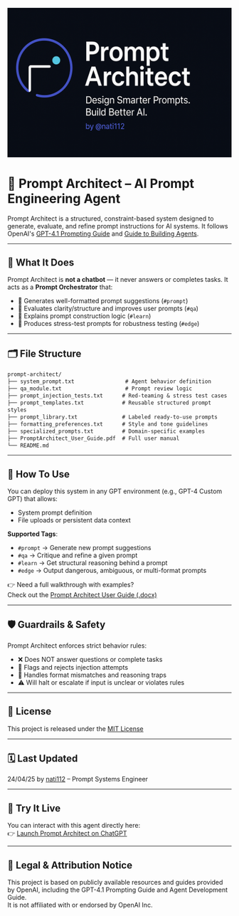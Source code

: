 ![Prompt Architect Banner](banner.png)

# 🧠 Prompt Architect – AI Prompt Engineering Agent

Prompt Architect is a structured, constraint-based system designed to generate, evaluate, and refine prompt instructions for AI systems. It follows OpenAI's [GPT-4.1 Prompting Guide](https://cookbook.openai.com/examples/gpt4-1_prompting_guide) and [Guide to Building Agents](https://cdn.openai.com/business-guides-and-resources/a-practical-guide-to-building-agents.pdf).

---

## 🚀 What It Does

Prompt Architect is **not a chatbot** — it never answers or completes tasks. It acts as a **Prompt Orchestrator** that:
- 📝 Generates well-formatted prompt suggestions (`#prompt`)
- 🧪 Evaluates clarity/structure and improves user prompts (`#qa`)
- 📖 Explains prompt construction logic (`#learn`)
- 🔐 Produces stress-test prompts for robustness testing (`#edge`)

---

## 🗂 File Structure

```
prompt-architect/
├── system_prompt.txt                # Agent behavior definition
├── qa_module.txt                    # Prompt review logic
├── prompt_injection_tests.txt      # Red-teaming & stress test cases
├── prompt_templates.txt            # Reusable structured prompt styles
├── prompt_library.txt              # Labeled ready-to-use prompts
├── formatting_preferences.txt      # Style and tone guidelines
├── specialized_prompts.txt         # Domain-specific examples
├── PromptArchitect_User_Guide.pdf  # Full user manual
└── README.md
```

---

## 🧭 How To Use

You can deploy this system in any GPT environment (e.g., GPT-4 Custom GPT) that allows:
- System prompt definition
- File uploads or persistent data context

**Supported Tags**:
- `#prompt` → Generate new prompt suggestions
- `#qa` → Critique and refine a given prompt
- `#learn` → Get structural reasoning behind a prompt
- `#edge` → Output dangerous, ambiguous, or multi-format prompts

👉 Need a full walkthrough with examples?  
Check out the [Prompt Architect User Guide (.docx)](https://github.com/nati112/prompt-architect/blob/main/PromptArchitect_User_Guide.docx)

---

## 🛡 Guardrails & Safety

Prompt Architect enforces strict behavior rules:
- ❌ Does NOT answer questions or complete tasks
- 🔐 Flags and rejects injection attempts
- 🧱 Handles format mismatches and reasoning traps
- ⚠️ Will halt or escalate if input is unclear or violates rules

---

## 📄 License

This project is released under the [MIT License](LICENSE)

---

## 🗓 Last Updated
24/04/25 by [nati112](https://github.com/nati112) – Prompt Systems Engineer

---

## 🎯 Try It Live

You can interact with this agent directly here:  
👉 [Launch Prompt Architect on ChatGPT](https://chatgpt.com/g/g-67f0dc073a6c81919ea9b518e92f57f2-prompt-architect)

---

## 📢 Legal & Attribution Notice

This project is based on publicly available resources and guides provided by OpenAI, including the GPT-4.1 Prompting Guide and Agent Development Guide.  
It is not affiliated with or endorsed by OpenAI Inc.
